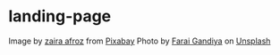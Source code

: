 # landing-page

Image by <a href="https://pixabay.com/users/graphicnet-23712291/?utm_source=link-attribution&amp;utm_medium=referral&amp;utm_campaign=image&amp;utm_content=6708187">zaira afroz</a> from <a href="https://pixabay.com/?utm_source=link-attribution&amp;utm_medium=referral&amp;utm_campaign=image&amp;utm_content=6708187">Pixabay</a>
Photo by <a href="https://unsplash.com/@faraixyz?utm_source=unsplash&utm_medium=referral&utm_content=creditCopyText">Farai Gandiya</a> on <a href="https://unsplash.com/s/photos/quantum-computer?utm_source=unsplash&utm_medium=referral&utm_content=creditCopyText">Unsplash</a>
